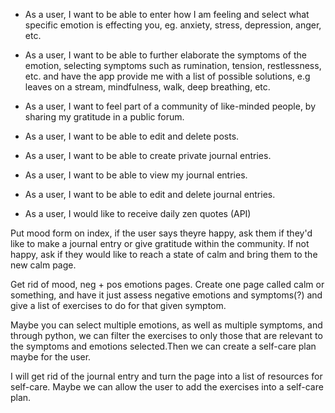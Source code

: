 - As a user, I want to be able to enter how I am feeling and select what specific emotion is effecting you, eg. anxiety, stress, depression, anger, etc.

- As a user, I want to be able to further elaborate the symptoms of the emotion, selecting symptoms such as rumination, tension, restlessness, etc. and have the app provide me with a list of possible solutions, e.g leaves on a stream, mindfulness, walk, deep breathing, etc.

- As a user, I want to feel part of a community of like-minded people, by sharing my gratitude in a public forum.

- As a user, I want to be able to edit and delete posts.

- As a user, I want to be able to create private journal entries.

- As a user, I want to be able to view my journal entries.

- As a user, I want to be able to edit and delete journal entries.

- As a user, I would like to receive daily zen quotes (API)


Put mood form on index, if the user says theyre happy, ask them if they'd like to make a journal entry or give gratitude within the community. If not happy, ask if they would like to reach a state of calm and bring them to the new calm page.

Get rid of mood, neg + pos emotions pages. Create one page called calm or something, and have it just assess negative emotions and symptoms(?) and give a list of exercises to do for that given symptom.

Maybe you can select multiple emotions, as well as multiple symptoms, and through python, we can filter the exercises to only those that are relevant to the symptoms and emotions selected.Then we can create a self-care plan maybe for the user.

I will get rid of the journal entry and turn the page into a list of resources for self-care. Maybe we can allow the user to add the exercises into a self-care plan.